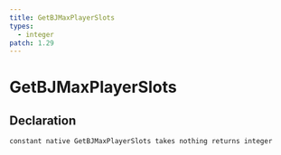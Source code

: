 ```yaml
---
title: GetBJMaxPlayerSlots
types:
  - integer
patch: 1.29
---
```


# GetBJMaxPlayerSlots

## Declaration

```
constant native GetBJMaxPlayerSlots takes nothing returns integer
```